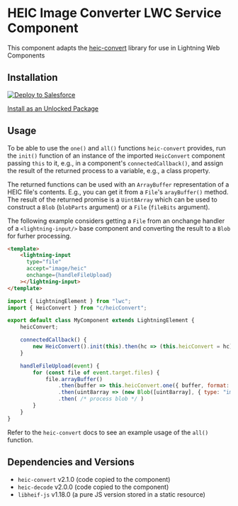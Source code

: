 # HEIC Image Converter LWC Service Component

This component adapts the [heic-convert](https://www.npmjs.com/package/heic-convert) library for use in Lightning Web Components

## Installation

<a href="https://githubsfdeploy.herokuapp.com?owner=achere&repo=lwc-heic-convert">
  <img alt="Deploy to Salesforce"
       src="https://raw.githubusercontent.com/afawcett/githubsfdeploy/master/src/main/webapp/resources/img/deploy.png">
</a>

[Install as an Unlocked Package](https://login.salesforce.com/packaging/installPackage.apexp?p0=04td20000000kndAAA)

## Usage
To be able to use the `one()` and `all()` functions `heic-convert` provides, run the `init()` function of an instance of the imported `HeicConvert` component passing `this` to it, e.g., in a component's `connectedCallback()`, and assign the result of the returned process to a variable, e.g., a class property.

The returned functions can be used with an `ArrayBuffer` representation of a HEIC file's contents. E.g., you can get it from a `File`'s `arayBuffer()` method. The result of the returned promise is a `Uint8Array` which can be used to construct a `Blob` (`blobParts` argument) or a `File` (`fileBits` argument).

The following example considers getting a `File` from an onchange handler of a `<lightning-input/>` base component and converting the result to a `Blob` for furher processing.

```html
<template>
    <lightning-input
      type="file"
      accept="image/heic"
      onchange={handleFileUpload}
    ></lightning-input>
</template>
```

```javascript
import { LightningElement } from "lwc";
import { HeicConvert } from "c/heicConvert";

export default class MyComponent extends LightningElement {
    heicConvert;

    connectedCallback() {
        new HeicConvert().init(this).then(hc => (this.heicConvert = hc))
    }

    handleFileUpload(event) {
        for (const file of event.target.files) {
            file.arrayBuffer()
                .then(buffer => this.heicConvert.one({ buffer, format: "JPEG" }))
                .then(uint8array => (new Blob([uint8array], { type: "image/jpeg"})))
                .then( /* process blob */ )
        }
    }
}

```

Refer to the `heic-convert` docs to see an example usage of the `all()` function.

## Dependencies and Versions
- `heic-convert` v2.1.0 (code copied to the component)
- `heic-decode` v2.0.0 (code copied to the component)
- `libheif-js` v1.18.0 (a pure JS version stored in a static resource)
